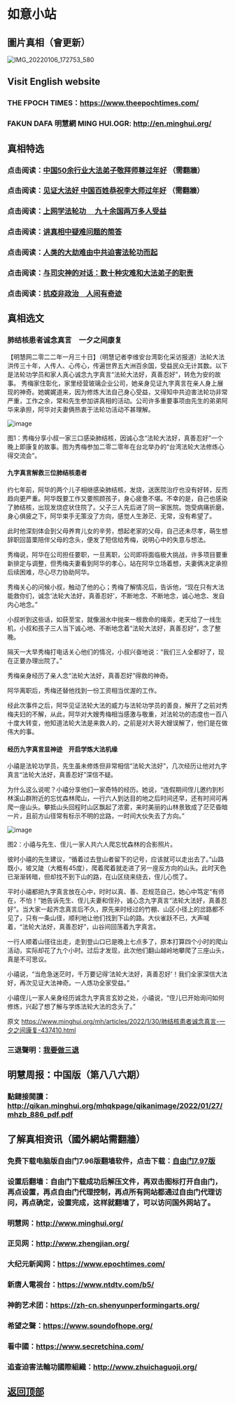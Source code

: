# 如意小站

## 圖片真相（會更新）

![IMG_20220106_172753_580](https://user-images.githubusercontent.com/79625284/151659776-6432549f-510a-4802-b0b2-b0638f65394b.jpg)

## Visit English website

### THE FPOCH TIMES：https://www.theepochtimes.com/

### FAKUN DAFA 明慧網 MING HUI.OGR: http://en.minghui.org/

## 真相特选

### 点击阅读：[中国50余行业大法弟子敬拜师尊过年好](https://greetings.minghui.org/mh/articles/2022/1/31/%E4%B8%AD%E5%9B%BD50%E4%BD%99%E8%A1%8C%E4%B8%9A%E5%A4%A7%E6%B3%95%E5%BC%9F%E5%AD%90%E6%95%AC%E6%8B%9C%E5%B8%88%E5%B0%8A%E8%BF%87%E5%B9%B4%E5%A5%BD-437915.html) （需翻牆）

### 点击阅读：[见证大法好 中国百姓恭祝李大师过年好](https://greetings.minghui.org/mh/articles/2022/1/29/%E8%A7%81%E8%AF%81%E5%A4%A7%E6%B3%95%E5%A5%BD-%E4%B8%AD%E5%9B%BD%E7%99%BE%E5%A7%93%E6%81%AD%E7%A5%9D%E6%9D%8E%E5%A4%A7%E5%B8%88%E8%BF%87%E5%B9%B4%E5%A5%BD-437838.html) （需翻牆）

### 点击阅读：[上网学法轮功 　九十余国两万多人受益](https://github.com/pinhe91/jcxw5/tree/main)

### 点击阅读：[讲真相中疑难问题的简答](https://github.com/pinhe91/jcxw3/tree/main)

### 点击阅读：[人类的大劫难由中共迫害法轮功而起](https://github.com/pinhe91/jcxw4/tree/main) 

### 点击阅读：[与司灾神的对话：数十种灾难和大法弟子的职责](https://github.com/pinhe91/jcxw1/tree/main) 

### 点击阅读：[抗疫非政治　人间有奇迹](https://github.com/pinhe91/jcxw2/tree/main) 

## 真相选文

### 肺结核患者诚念真言　一夕之间康复

【明慧网二零二二年一月三十日】（明慧记者李维安台湾彰化采访报道）法轮大法洪传三十年，人传人、心传心，传遍世界五大洲百余国，受益民众无计其数。以下是法轮功学员和家人真心诚念九字真言“法轮大法好，真善忍好”，转危为安的故事。
秀梅家住彰化，家里经营玻璃企业公司，她亲身见证九字真言在亲人身上展现的神奇。她娓娓道来，因为修炼大法自己身心受益，又得知中共迫害法轮功非常严重，工作之余，常和先生参加讲真相的活动。公司许多重要事项由先生的弟弟阿华来承担，阿华对夫妻俩热衷于法轮功活动不甚理解。

![image](https://user-images.githubusercontent.com/79625284/151694641-fd254d7e-8909-4439-900d-ed62d5b64ee1.png)

图1：秀梅分享小叔一家三口感染肺结核，因诚心念“法轮大法好，真善忍好”一个晚上即康复的故事。图为秀梅参加二零二零年在台北举办的“台湾法轮大法修炼心得交流会”。

#### 九字真言解救三位肺结核患者

约七年前，阿华的两个儿子相继感染肺结核，发烧，送医院治疗也没有好转，反而趋向更严重。阿华既要工作又要照顾孩子，身心疲惫不堪。不幸的是，自己也感染了肺结核，出现发烧症状住院了。父子三人先后进了同一家医院。饱受病痛折磨，身心俱疲之下，阿华束手无策没了方向，感觉人生渺茫、无常，没有希望了。

此时他深刻体会到父母养育儿女的辛劳，想起老家的父母，自己还未尽孝，萌生想辞职回苗栗陪伴父母的念头，便发了短信给秀梅，说明心中的失意与想法。

秀梅说，阿华在公司担任要职，一旦离职，公司即将面临极大挑战，许多项目要重新排定与调整，但秀梅夫妻看到阿华的孝心，站在阿华立场着想，夫妻俩决定承担后续困难，尽心尽力协助阿华。

秀梅关心的问候小叔，触动了他的心；秀梅了解情况后，告诉他，“现在只有大法能救你们，诚念‘法轮大法好，真善忍好’，不断地念、不断地念，诚心地念、发自内心地念。”

小叔听到这些话，如获至宝，就像溺水中抛来一根救命的绳索，老天给了一线生机，小叔和孩子三人当下诚心地、不断地念着“法轮大法好，真善忍好”，念了整晚。

隔天一大早秀梅打电话关心他们的情况，小叔兴奋地说：“我们三人全都好了，现在正要办理出院了。”

秀梅亲身经历了亲人念“法轮大法好，真善忍好”得救的神奇。

阿华离职后，秀梅还替他找到一份工资相当优渥的工作。

经此次事件之后，阿华见证法轮大法的威力与法轮功学员的善良，解开了之前对秀梅夫妇的不解，从此，阿华对大嫂秀梅相当感激与敬重，对法轮功的态度也一百八十度大转变，他知道法轮大法是来救人的，之前是对大哥大嫂误解了，他们是在做伟大的事。

#### 经历九字真言显神迹　开启学炼大法机缘

小禧是法轮功学员，先生虽未修炼但非常相信“法轮大法好”，几次经历让他对九字真言“法轮大法好，真善忍好”深信不疑。

为什么这么说呢？小禧分享他们一家奇特的经历。她说，“连假期间侄儿邀约到杉林溪山群附近的忘忧森林爬山，一行六人到达目的地之后时间还早，还有时间可再爬一座山头。攀抵山头回程时山区飘起了浓雾，来时美丽的山林景致成了茫茫昏暗一片，且前方山径常有标示不明的岔路，一时间大伙失去了方向。”

![image](https://user-images.githubusercontent.com/79625284/151694659-75058beb-11e2-43f1-bdf8-66f8b2e6b17a.png)

图2：小禧与先生、侄儿一家人共六人爬忘忧森林的合影照片。

彼时小禧的先生建议，“循着过去登山者留下的记号，应该就可以走出去了。”山路既小，坡又陡（大概有45度），爬着爬着就走进了另一座反方向的山头。此时天色已渐渐转暗，但却找不到下山的路，在山区绕来绕去，侄儿心慌了。

平时小禧都把九字真言放在心中，时时以真、善、忍规范自己，她心中笃定“有师在，不怕！”她告诉先生、侄儿夫妻和侄孙，诚心念九字真言“法轮大法好，真善忍好”。当大家一起齐念真言后不久，原先来时经过的竹棚、山区小径上的岔路都不见了，只有一条山径，顺利地让他们找到下山的路。大伙雀跃不已，大声喊着，“法轮大法好，真善忍好”，山谷间回荡着九字真言。

一行人顺着山径往出走，走到登山口已是晚上七点多了，原本打算四个小时的爬山活动，实际却花了九个小时。过后才发现，此次他们翻山越岭地攀爬了三座山头，真是不可思议。

小禧说，“当危急迷茫时，千万要记得‘法轮大法好，真善忍好’！我们全家深信大法好，再次见证大法神奇。一人炼功全家受益。”

小禧侄儿一家人亲身经历诚念九字真言玄妙之处，小禧说，“侄儿已开始询问如何修炼，兴起了想了解与学炼法轮大法的念头了。”

原文 https://www.minghui.org/mh/articles/2022/1/30/肺结核患者诚念真言-一夕之间康复-437410.html

### 三退聲明：[我要做三退](https://tuidang.epochtimes.com/)

## 明慧周报：中国版（第八八六期）

### 點鏈接閱讀：http://qikan.minghui.org/mhqkpage/qikanimage/2022/01/27/mhzb_886_pdf.pdf

## 了解真相资讯（國外網站需翻牆）

### 免费下载电脑版自由门7.96版翻墙软件，点击下载：[自由门7.97版](https://github.com/pinhe91/tuiguang/files/6839679/fg797r.zip)

### 设置后翻墙：自由门下载成功后解压文件，再双击图标打开自由门，再点设置，再点自由门代理控制，再点所有网站都通过自由门代理访问，再点确定，设置完成，这样就翻墙了，可以访问国外网站了。

### 明慧网：http://www.minghui.org/

### 正见网：http://www.zhengjian.org/

### 大纪元新闻网：https://www.epochtimes.com/

### 新唐人電視台：https://www.ntdtv.com/b5/

### 神韵艺术团：https://zh-cn.shenyunperformingarts.org/

### 希望之聲：https://www.soundofhope.org/

### 看中國：https://www.secretchina.com/

### 追查迫害法輪功國際組織：http://www.zhuichaguoji.org/

## [返回顶部](https://git.io/Js3EY)

